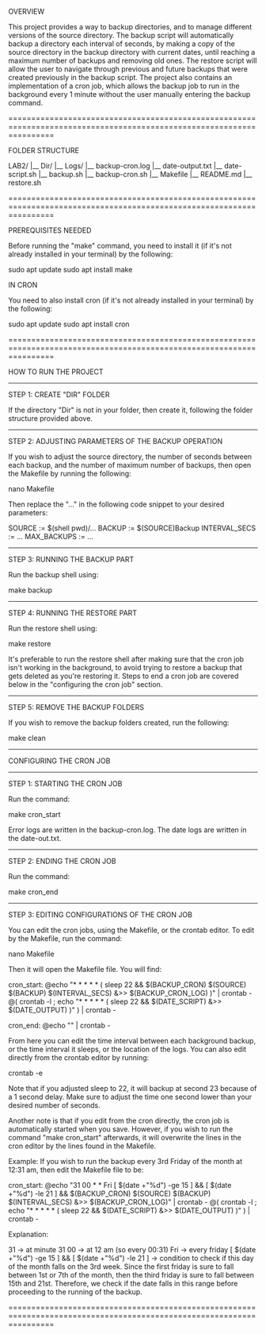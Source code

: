 OVERVIEW

This project provides a way to backup directories, and to manage different versions of the source directory. The backup script will automatically backup a directory each interval of seconds, by making a copy of the source directory in the backup directory with current dates, until reaching a maximum number of backups and removing old ones. The restore script will allow the user to navigate through previous and future backups that were created previously in the backup script. 
The project also contains an implementation of a cron job, which allows the backup job to run in the background every 1 minute without the user manually entering the backup command.

======================================================================================================================

FOLDER STRUCTURE

LAB2/
|__ Dir/
|__ Logs/
    |__ backup-cron.log
    |__ date-output.txt
    |__ date-script.sh
|__ backup.sh
|__ backup-cron.sh
|__ Makefile
|__ README.md
|__ restore.sh

======================================================================================================================

PREREQUISITES NEEDED

Before running the "make" command, you need to install it (if it's not already installed in your terminal) by the following: 

sudo apt update
sudo apt install make 

IN CRON

You need to also install cron (if it's not already installed in your terminal) by the following:

sudo apt update
sudo apt install cron

======================================================================================================================

HOW TO RUN THE PROJECT

----------------------------------------------------------------------------------------------------------------------

STEP 1: CREATE "DIR" FOLDER

If the directory "Dir" is not in your folder, then create it, following the folder structure provided above. 

----------------------------------------------------------------------------------------------------------------------

STEP 2: ADJUSTING PARAMETERS OF THE BACKUP OPERATION

If you wish to adjust the source directory, the number of seconds between each backup, and the number of maximum number of backups, then open the Makefile by running the following: 

nano Makefile

Then replace the "..." in the following code snippet to your desired parameters:

SOURCE := $(shell pwd)/...
BACKUP := $(SOURCE)Backup
INTERVAL_SECS := ...
MAX_BACKUPS := ...

----------------------------------------------------------------------------------------------------------------------

STEP 3: RUNNING THE BACKUP PART

Run the backup shell using:

make backup

----------------------------------------------------------------------------------------------------------------------

STEP 4: RUNNING THE RESTORE PART

Run the restore shell using:

make restore

It's preferable to run the restore shell after making sure that the cron job isn't working in the background, to avoid trying to restore a backup that gets deleted as you're restoring it. Steps to end a cron job are covered below in the "configuring the cron job" section.

----------------------------------------------------------------------------------------------------------------------

STEP 5: REMOVE THE BACKUP FOLDERS

If you wish to remove the backup folders created, run the following:

make clean

----------------------------------------------------------------------------------------------------------------------

CONFIGURING THE CRON JOB

----------------------------------------------------------------------------------------------------------------------

STEP 1: STARTING THE CRON JOB

Run the command:

make cron_start

Error logs are written in the backup-cron.log. The date logs are written in the date-out.txt.

----------------------------------------------------------------------------------------------------------------------

STEP 2: ENDING THE CRON JOB

Run the command:

make cron_end

----------------------------------------------------------------------------------------------------------------------

STEP 3: EDITING CONFIGURATIONS OF THE CRON JOB

You can edit the cron jobs, using the Makefile, or the crontab editor.
To edit by the Makefile, run the command:

nano Makefile

Then it will open the Makefile file. You will find:


cron_start:
	@echo "* * * * * ( sleep 22 && $(BACKUP_CRON) $(SOURCE) $(BACKUP) $(INTERVAL_SECS) &>> $(BACKUP_CRON_LOG) )" | crontab -
	@( crontab -l ; echo "* * * * * ( sleep 22 && $(DATE_SCRIPT) &>> $(DATE_OUTPUT) )" ) | crontab -

cron_end:
	@echo "" | crontab -
	

From here you can edit the time interval between each background backup, or the time interval it sleeps, or the location of the logs. You can also edit directly from the crontab editor by running:

crontab -e

Note that if you adjusted sleep to 22, it will backup at second 23 because of a 1 second delay. Make sure to adjust the time one second lower than your desired number of seconds.

Another note is that if you edit from the cron directly, the cron job is automatically started when you save. However, if you wish to run the command "make cron_start" afterwards, it will overwrite the lines in the cron editor by the lines found in the Makefile.

Example: If you wish to run the backup every 3rd Friday of the month at 12:31 am, then edit the Makefile file to be:

cron_start:
	@echo "31 00 * * Fri [ $(date +"%d") -ge 15 ] && [ $(date +"%d") -le 21 ] && $(BACKUP_CRON) $(SOURCE) $(BACKUP) $(INTERVAL_SECS) &>> $(BACKUP_CRON_LOG)" | crontab -
	@( crontab -l ; echo "* * * * * ( sleep 22 && $(DATE_SCRIPT) &>> $(DATE_OUTPUT) )" ) | crontab -
	
Explanation:

31 -> at minute 31
00 -> at 12 am (so every 00:31)
Fri -> every friday
[ $(date +"%d") -ge 15 ] && [ $(date +"%d") -le 21 ] -> condition to check if this day of the month falls on the 3rd week. Since the first friday is sure to fall between 1st or 7th of the month, then the third friday is sure to fall between 15th and 21st. Therefore, we check if the date falls in this range before proceeding to the running of the backup.

======================================================================================================================



